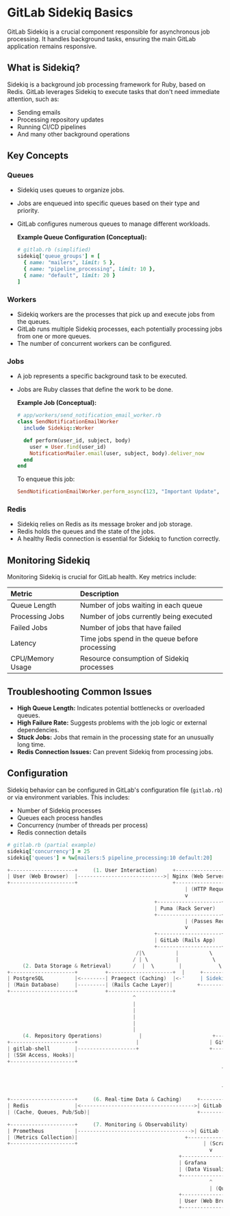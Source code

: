 # GitLab Sidekiq Basics

GitLab Sidekiq is a crucial component responsible for asynchronous job processing. It handles background tasks, ensuring the main GitLab application remains responsive.

## What is Sidekiq?

Sidekiq is a background job processing framework for Ruby, based on Redis. GitLab leverages Sidekiq to execute tasks that don't need immediate attention, such as:

* Sending emails
* Processing repository updates
* Running CI/CD pipelines
* And many other background operations

## Key Concepts

### Queues

* Sidekiq uses queues to organize jobs.
* Jobs are enqueued into specific queues based on their type and priority.
* GitLab configures numerous queues to manage different workloads.

    **Example Queue Configuration (Conceptual):**

    ```ruby
    # gitlab.rb (simplified)
    sidekiq['queue_groups'] = [
      { name: "mailers", limit: 5 },
      { name: "pipeline_processing", limit: 10 },
      { name: "default", limit: 20 }
    ]
    ```

### Workers

* Sidekiq workers are the processes that pick up and execute jobs from the queues.
* GitLab runs multiple Sidekiq processes, each potentially processing jobs from one or more queues.
* The number of concurrent workers can be configured.

### Jobs

* A job represents a specific background task to be executed.
* Jobs are Ruby classes that define the work to be done.

    **Example Job (Conceptual):**

    ```ruby
    # app/workers/send_notification_email_worker.rb
    class SendNotificationEmailWorker
      include Sidekiq::Worker

      def perform(user_id, subject, body)
        user = User.find(user_id)
        NotificationMailer.email(user, subject, body).deliver_now
      end
    end
    ```

    To enqueue this job:

    ```ruby
    SendNotificationEmailWorker.perform_async(123, "Important Update", "Check out the latest news!")
    ```

### Redis

* Sidekiq relies on Redis as its message broker and job storage.
* Redis holds the queues and the state of the jobs.
* A healthy Redis connection is essential for Sidekiq to function correctly.

## Monitoring Sidekiq

Monitoring Sidekiq is crucial for GitLab health. Key metrics include:

| Metric           | Description                                    |
| :--------------- | :--------------------------------------------- |
| Queue Length     | Number of jobs waiting in each queue           |
| Processing Jobs  | Number of jobs currently being executed        |
| Failed Jobs      | Number of jobs that have failed                |
| Latency          | Time jobs spend in the queue before processing |
| CPU/Memory Usage | Resource consumption of Sidekiq processes      |

## Troubleshooting Common Issues

* **High Queue Length:** Indicates potential bottlenecks or overloaded queues.
* **High Failure Rate:** Suggests problems with the job logic or external dependencies.
* **Stuck Jobs:** Jobs that remain in the processing state for an unusually long time.
* **Redis Connection Issues:** Can prevent Sidekiq from processing jobs.

## Configuration

Sidekiq behavior can be configured in GitLab's configuration file (`gitlab.rb`) or via environment variables. This includes:

* Number of Sidekiq processes
* Queues each process handles
* Concurrency (number of threads per process)
* Redis connection details

```ruby
# gitlab.rb (partial example)
sidekiq['concurrency'] = 25
sidekiq['queues'] = %w[mailers:5 pipeline_processing:10 default:20]
```


```go
+---------------------+     (1. User Interaction)     +---------------------+
| User (Web Browser)  |---------------------------->| Nginx (Web Server)  |
+---------------------+                               +---------------------+
                                                          | (HTTP Request)
                                                          v
                                                +---------------------+
                                                | Puma (Rack Server)  |
                                                +---------------------+
                                                          | (Passes Request)
                                                          v
                                                +---------------------+
                                                | GitLab (Rails App)  |
                                                +---------------------+
                                          /|\          |          \
                                         / | \         |           \
     (2. Data Storage & Retrieval)       /  |  \        |            \    (3. Background Jobs)
+---------------------+         +---------------------+  |     +---------------------+
| PostgreSQL          |<--------| Praegect (Caching)  |<-'     | Sidekiq (Job Queue) |
| (Main Database)     |---------| (Rails Cache Layer)|        +---------------------+
+---------------------+         +---------------------+                | (Pulls & Processes Jobs)
                                         ^                             v
                                         |                             +---------------------+
                                         |                             | GitLab (Rails App)  |
                                         |                             +---------------------+
                                         |                                       | (Triggers Gitaly/Workhorse)
                                         |                                       v
     (4. Repository Operations)            |                       +---------------------+     (5. File Uploads/Downloads)
+---------------------+                   |                       | Gitaly (Git Service)|-----+---------------------+
| gitlab-shell        |-------------------+                       +---------------------+     | Workhorse (Proxy)   |
| (SSH Access, Hooks)|                                                         | (Git Repository Data) |     +---------------------+
+---------------------+                                                         v                               | (Proxies File I/O)
                                                                      +---------------------+                               v
                                                                      | PostgreSQL          |---------------------------->| Client (Browser)  |
                                                                      | (Repository Meta)   |                               +---------------------+
                                                                      +---------------------+

+---------------------+     (6. Real-time Data & Caching)     +---------------------+
| Redis               |<------------------------------------->| GitLab (Rails App)  |
| (Cache, Queues, Pub/Sub)|                                   +---------------------+

+---------------------+     (7. Monitoring & Observability)
| Prometheus          |------------------------------------->| GitLab (Rails App)  |
| (Metrics Collection)|                                   +---------------------+
+---------------------+                                         | (Scrapes Metrics)
                                                                  v
                                                        +---------------------+
                                                        | Grafana             |
                                                        | (Data Visualization)|
                                                        +---------------------+
                                                                  ^
                                                                  | (Queries & Visualizes Metrics)
                                                        +---------------------+
                                                        | User (Web Browser)  |
                                                        +---------------------+
```

